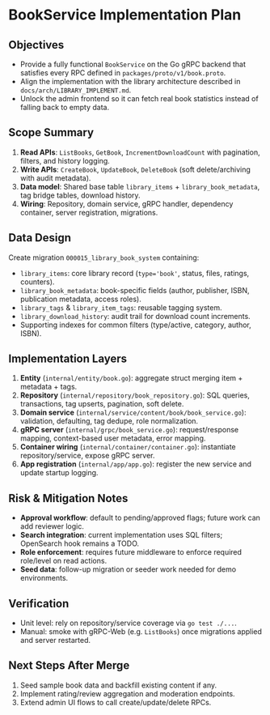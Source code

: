 # BookService Implementation Plan

## Objectives
- Provide a fully functional `BookService` on the Go gRPC backend that satisfies every RPC defined in `packages/proto/v1/book.proto`.
- Align the implementation with the library architecture described in `docs/arch/LIBRARY_IMPLEMENT.md`.
- Unlock the admin frontend so it can fetch real book statistics instead of falling back to empty data.

## Scope Summary
1. **Read APIs**: `ListBooks`, `GetBook`, `IncrementDownloadCount` with pagination, filters, and history logging.
2. **Write APIs**: `CreateBook`, `UpdateBook`, `DeleteBook` (soft delete/archiving with audit metadata).
3. **Data model**: Shared base table `library_items` + `library_book_metadata`, tag bridge tables, download history.
4. **Wiring**: Repository, domain service, gRPC handler, dependency container, server registration, migrations.

## Data Design
Create migration `000015_library_book_system` containing:
- `library_items`: core library record (`type='book'`, status, files, ratings, counters).
- `library_book_metadata`: book-specific fields (author, publisher, ISBN, publication metadata, access roles).
- `library_tags` & `library_item_tags`: reusable tagging system.
- `library_download_history`: audit trail for download count increments.
- Supporting indexes for common filters (type/active, category, author, ISBN).

## Implementation Layers
1. **Entity** (`internal/entity/book.go`): aggregate struct merging item + metadata + tags.
2. **Repository** (`internal/repository/book_repository.go`): SQL queries, transactions, tag upserts, pagination, soft delete.
3. **Domain service** (`internal/service/content/book/book_service.go`): validation, defaulting, tag dedupe, role normalization.
4. **gRPC server** (`internal/grpc/book_service.go`): request/response mapping, context-based user metadata, error mapping.
5. **Container wiring** (`internal/container/container.go`): instantiate repository/service, expose gRPC server.
6. **App registration** (`internal/app/app.go`): register the new service and update startup logging.

## Risk & Mitigation Notes
- **Approval workflow**: default to pending/approved flags; future work can add reviewer logic.
- **Search integration**: current implementation uses SQL filters; OpenSearch hook remains a TODO.
- **Role enforcement**: requires future middleware to enforce required role/level on read actions.
- **Seed data**: follow-up migration or seeder work needed for demo environments.

## Verification
- Unit level: rely on repository/service coverage via `go test ./...`.
- Manual: smoke with gRPC-Web (e.g. `ListBooks`) once migrations applied and server restarted.

## Next Steps After Merge
1. Seed sample book data and backfill existing content if any.
2. Implement rating/review aggregation and moderation endpoints.
3. Extend admin UI flows to call create/update/delete RPCs.
